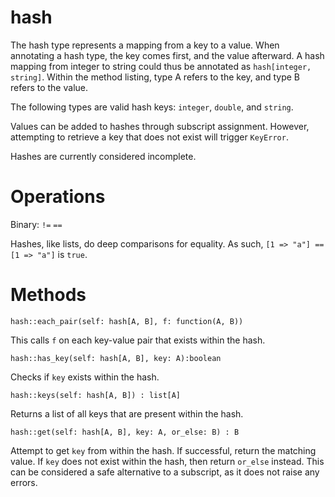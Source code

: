 hash
====

The hash type represents a mapping from a key to a value. When annotating a hash type, the key comes first, and the value afterward. A hash mapping from integer to string could thus be annotated as `hash[integer, string]`. Within the method listing, type A refers to the key, and type B refers to the value.

The following types are valid hash keys: `integer`, `double`, and `string`.

Values can be added to hashes through subscript assignment. However, attempting to retrieve a key that does not exist will trigger `KeyError`.

Hashes are currently considered incomplete.

# Operations

Binary: `!=` `==`

Hashes, like lists, do deep comparisons for equality. As such, `[1 => "a"] == [1 => "a"]` is `true`.

# Methods

`hash::each_pair(self: hash[A, B], f: function(A, B))`

This calls `f` on each key-value pair that exists within the hash.


`hash::has_key(self: hash[A, B], key: A):boolean`

Checks if `key` exists within the hash.


`hash::keys(self: hash[A, B]) : list[A]`

Returns a list of all keys that are present within the hash.


`hash::get(self: hash[A, B], key: A, or_else: B) : B`

Attempt to get `key` from within the hash. If successful, return the matching value. If `key` does not exist within the hash, then return `or_else` instead. This can be considered a safe alternative to a subscript, as it does not raise any errors.
